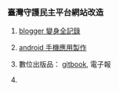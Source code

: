 ###  臺灣守護民主平台網站改造

1. [blogger 變身全記錄](blogger_note.md)

2. [android 手機應用製作](android.med)

3. 數位出版品： [gitbook](gitbook.md), 電子報

4. 


